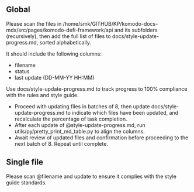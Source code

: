 ## Global
Please scan the files in /home/smk/GITHUB/KP/komodo-docs-mdx/src/pages/komodo-defi-framework/api and its subfolders (recursively), then add the full list of files to docs/style-update-progress.md, sorted alphabetically. 
 
It should include the following columns:
- filename
- status
- last update (DD-MM-YY HH:MM)

Use docs/style-update-progress.md to track progress to 100% compliance with the rules and style guide.
- Proceed with updating files in batches of 8, then update docs/style-update-progress.md to indicate which files have been updated, and recalculate the percentage of task completion.
- After each update of @style-update-progress.md, run utils/py/pretty_print_md_table.py to align the columns.
- Await review of updated files and confirmation before proceeding to the next batch of 8. Repeat until complete.


## Single file
Please scan @filename and update to ensure it complies with the style guide standards.

